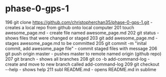 # phase-0-gps-1

196  git clone https://github.com/christopherchan35/phase-0-gps-1.git
    - creates a local repo from github onto local computer
201  touch awesome_page.md
    - create file named awesome_page.md
202  git status
    - shows files that were changed or staged
203  git add awesome_page.md
    - stages awesome_page.md to be committed
205  git commit -m "inital commit, add awesome_page file"
    - commit staged files with message
206  git push origin master
    - pushes master to remote named origin (github repo)
207  git branch
    - shows all branches
208  git co -b add-command-log
    - create and move to new branch called add-command-log
209  git checkout --help
    - shows help
211  subl README.md
    - opens README.md in sublime
